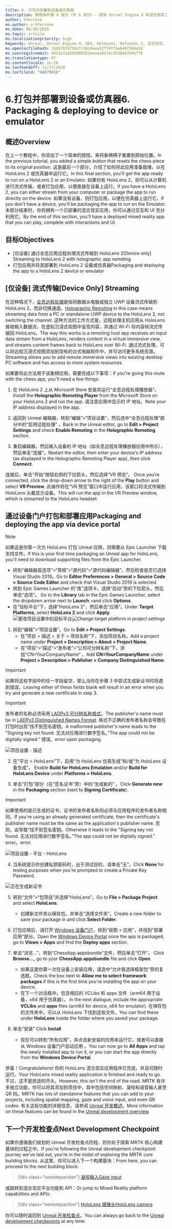 ```yaml
---
title: 6. 打包并部署到设备或仿真器
description: 教程系列第 6 部分（共 6 部分）- 使用 Unreal Engine 4 和混合现实工具包 UX Tools 插件构建一款简单的象棋应用
author: hferrone
ms.author: v-hferrone
ms.date: 06/10/2020
ms.topic: article
ms.localizationpriority: high
keywords: Unreal, Unreal Engine 4, UE4, HoloLens, HoloLens 2, 混合现实, 教程, 入门, mrtk, uxt, UX Tools, 文档, 混合现实头戴显示设备, windows 混合现实头戴显示设备, 虚拟现实头戴显示设备
ms.openlocfilehash: cbdbf87d75dcfc56c8eea52f7dff4a646f3b6a5d
ms.sourcegitcommit: dd13a32a5bb90bd53eeeea8214cd5384d7b9ef76
ms.translationtype: HT
ms.contentlocale: zh-CN
ms.lasthandoff: 11/17/2020
ms.locfileid: "94679816"
---
```

# <a name="6-packaging--deploying-to-device-or-emulator"></a><span data-ttu-id="31563-104">6.打包并部署到设备或仿真器</span><span class="sxs-lookup"><span data-stu-id="31563-104">6. Packaging & deploying to device or emulator</span></span>

## <a name="overview"></a><span data-ttu-id="31563-105">概述</span><span class="sxs-lookup"><span data-stu-id="31563-105">Overview</span></span>

<span data-ttu-id="31563-106">在上一个教程中，你添加了一个简单的按钮，来将象棋棋子重置到原始位置。</span><span class="sxs-lookup"><span data-stu-id="31563-106">In the previous tutorial, you added a simple button that resets the chess piece to its original position.</span></span> <span data-ttu-id="31563-107">这是最后一个部分，介绍了如何将此应用准备就绪，以在 HoloLens 2 或仿真器中运行它。</span><span class="sxs-lookup"><span data-stu-id="31563-107">In this final section, you'll get the app ready to run on a HoloLens 2 or an Emulator.</span></span> <span data-ttu-id="31563-108">如果你有 HoloLens 2，则可以从计算机进行流式传输，或者打包应用，以便直接在设备上运行。</span><span class="sxs-lookup"><span data-stu-id="31563-108">If you have a HoloLens 2, you can either stream from your computer or package the app to run directly on the device.</span></span> <span data-ttu-id="31563-109">如果没有设备，则打包应用，以便在仿真器上运行它。</span><span class="sxs-lookup"><span data-stu-id="31563-109">If you don't have a device, you'll be packaging the app to run on the Emulator.</span></span> <span data-ttu-id="31563-110">本部分结束时，你将拥有一个已部署的混合现实应用，你可以通过交互和 UI 充分利用它。</span><span class="sxs-lookup"><span data-stu-id="31563-110">By the end of this section, you'll have a deployed mixed reality app that you can play, complete with interactions and UI.</span></span>

## <a name="objectives"></a><span data-ttu-id="31563-111">目标</span><span class="sxs-lookup"><span data-stu-id="31563-111">Objectives</span></span>

* <span data-ttu-id="31563-112">[仅设备] 通过全息应用远程处理流式传输到 HoloLens 2</span><span class="sxs-lookup"><span data-stu-id="31563-112">[Device only] Streaming to HoloLens 2 with holographic app remoting</span></span>
* <span data-ttu-id="31563-113">打包应用并将其部署到 HoloLens 2 设备或仿真器</span><span class="sxs-lookup"><span data-stu-id="31563-113">Packaging and deploying the app to a HoloLens 2 device or emulator</span></span>

## <a name="device-only-streaming"></a><span data-ttu-id="31563-114">[仅设备] 流式传输</span><span class="sxs-lookup"><span data-stu-id="31563-114">[Device Only] Streaming</span></span>
<span data-ttu-id="31563-115">在这种情况下，[全息远程处理](https://docs.microsoft.com/windows/mixed-reality/add-holographic-remoting)是指将数据从电脑或独立 UWP 设备流式传输到 HoloLens 2，而非切换通道。</span><span class="sxs-lookup"><span data-stu-id="31563-115">[Holographic Remoting](https://docs.microsoft.com/windows/mixed-reality/add-holographic-remoting) in this case means streaming data from a PC or standalone UWP device to the HoloLens 2, not switching the channel.</span></span> <span data-ttu-id="31563-116">这种方法的工作方式是，远程处理主机应用从 HoloLens 接收输入数据流，在虚拟沉浸式视图中呈现内容，并通过 Wi-Fi 将内容帧流式传输回 HoloLens。</span><span class="sxs-lookup"><span data-stu-id="31563-116">The way this works is a remoting host app receives an input data stream from a HoloLens, renders content in a virtual immersive view, and streams content frames back to HoloLens over Wi-Fi.</span></span> <span data-ttu-id="31563-117">通过流式处理，可以将远程沉浸式视图添加到现有的台式电脑软件中，并可访问更多系统资源。</span><span class="sxs-lookup"><span data-stu-id="31563-117">Streaming allows you to add remote immersive views into existing desktop PC software and has access to more system resources.</span></span>

<span data-ttu-id="31563-118">如果要将此方法用于该象棋应用，需要完成以下事项：</span><span class="sxs-lookup"><span data-stu-id="31563-118">If you're going this route with the chess app, you'll need a few things:</span></span>

1.  <span data-ttu-id="31563-119">在 HoloLens 2 上从 Microsoft Store 安装并运行“全息远程处理播放器”。</span><span class="sxs-lookup"><span data-stu-id="31563-119">Install the **Holographic Remoting Player** from the Microsoft Store on your HoloLens 2 and run the app.</span></span> <span data-ttu-id="31563-120">请注意应用中显示的 IP 地址。</span><span class="sxs-lookup"><span data-stu-id="31563-120">Note your IP address displayed in the app.</span></span>

2.  <span data-ttu-id="31563-121">返回到 Unreal 编辑器，转到“编辑”>“项目设置”，然后选中“全息远程处理”部分中的“启用远程处理”  。</span><span class="sxs-lookup"><span data-stu-id="31563-121">Back in the Unreal editor, go to **Edit > Project Settings** and check **Enable Remoting** in the **Holographic Remoting** section.</span></span>

3.  <span data-ttu-id="31563-122">重启编辑器，然后输入设备的 IP 地址（如全息远程处理播放器应用中所示），然后单击“连接”。</span><span class="sxs-lookup"><span data-stu-id="31563-122">Restart the editor, then enter your device's IP address (as displayed in the Holographic Remoting Player app), then click **Connect**.</span></span>

<span data-ttu-id="31563-123">连接后，单击“开始”按钮右侧的下拉箭头，然后选择“VR 预览”。 </span><span class="sxs-lookup"><span data-stu-id="31563-123">Once you’re connected, click the drop-down arrow to the right of the **Play** button and select **VR Preview**.</span></span> <span data-ttu-id="31563-124">此操作将在“VR 预览”窗口中运行应用，该窗口将流式传输到 HoloLens 头戴显示设备。</span><span class="sxs-lookup"><span data-stu-id="31563-124">This will run the app in the VR Preview window, which is streamed to the HoloLens headset.</span></span>

## <a name="packaging-and-deploying-the-app-via-device-portal"></a><span data-ttu-id="31563-125">通过设备门户打包和部署应用</span><span class="sxs-lookup"><span data-stu-id="31563-125">Packaging and deploying the app via device portal</span></span>

>[!NOTE]
><span data-ttu-id="31563-126">如果这是你第一次为 HoloLens 打包 Unreal 应用，则需要从 Epic Launcher 下载支持文件。</span><span class="sxs-lookup"><span data-stu-id="31563-126">If this is your first time packaging an Unreal app for HoloLens, you'll need to download supporting files from the Epic Launcher.</span></span>
>- <span data-ttu-id="31563-127">转到“编辑器首选项”>“常规”>“源代码”>“源代码编辑器”，然后检查是否已选择 Visual Studio 2019。</span><span class="sxs-lookup"><span data-stu-id="31563-127">Go to **Editor Preferences > General > Source Code > Source Code Editor** and check that Visual Studio 2019 is selected.</span></span>
>- <span data-ttu-id="31563-128">转到 Epic Games Launcher 的“库”选项卡，选择“启动”旁的下拉箭头，然后单击“选项”。  </span><span class="sxs-lookup"><span data-stu-id="31563-128">Go to the **Library** tab in the Epic Games Launcher, select the dropdown arrow next to **Launch** >and click **Options**.</span></span>
>- <span data-ttu-id="31563-129">在“目标平台”下，选择“HoloLens 2”，然后单击“应用”。</span><span class="sxs-lookup"><span data-stu-id="31563-129">Under **Target Platforms**, select **HoloLens 2** and click **Apply**.</span></span>
><span data-ttu-id="31563-130">![更改项目设置中的目标平台](images/unreal-uxt/6-installationoptions.PNG)</span><span class="sxs-lookup"><span data-stu-id="31563-130">![Change target platform in project settings](images/unreal-uxt/6-installationoptions.PNG)</span></span>

1.  <span data-ttu-id="31563-131">转到“编辑”>“项目设置”。</span><span class="sxs-lookup"><span data-stu-id="31563-131">Go to **Edit > Project Settings**.</span></span>
    * <span data-ttu-id="31563-132">在“项目 > 描述 > 关于 > 项目名称”下，添加项目名称。</span><span class="sxs-lookup"><span data-stu-id="31563-132">Add a project name under **Project > Description > About > Project Name**.</span></span>
    * <span data-ttu-id="31563-133">在“项目”>“描述”>“发布者”>“公司可分辨名称”下，添加“CN=YourCompanyName” 。</span><span class="sxs-lookup"><span data-stu-id="31563-133">Add **CN=YourCompanyName** under **Project > Description > Publisher > Company Distinguished Name**.</span></span>

> [!IMPORTANT]
> <span data-ttu-id="31563-134">如果将这些字段中的任一字段留空，那么当你在步骤 3 中尝试生成新证书时将遇到错误。</span><span class="sxs-lookup"><span data-stu-id="31563-134">Leaving either of these fields blank will result in an error when you try and generate a new certificate in step 3.</span></span>

> [!IMPORTANT]
> <span data-ttu-id="31563-135">发布者的名称必须采用 [LADPv3 可分辨名称格式](https://www.ietf.org/rfc/rfc2253.txt)。</span><span class="sxs-lookup"><span data-stu-id="31563-135">The publisher's name must be in [LADPv3 Distinguished Names Format](https://www.ietf.org/rfc/rfc2253.txt).</span></span> <span data-ttu-id="31563-136">格式不正确的发布者名称会导致在打包时出现“找不到签名密钥。</span><span class="sxs-lookup"><span data-stu-id="31563-136">A malformed publisher's name leads to the "Signing key not found.</span></span> <span data-ttu-id="31563-137">无法对应用进行数字签名。”</span><span class="sxs-lookup"><span data-stu-id="31563-137">The app could not be digitally signed."</span></span> <span data-ttu-id="31563-138">错误。</span><span class="sxs-lookup"><span data-stu-id="31563-138">error upon packaging.</span></span>

![项目设置 - 描述](images/unreal-uxt/6-cn.PNG)

2.  <span data-ttu-id="31563-140">在“平台 > HoloLens”下，启用“为 HoloLens 仿真生成”和/或“为 HoloLens 设备生成”。  </span><span class="sxs-lookup"><span data-stu-id="31563-140">Enable **Build for HoloLens Emulation** and/or **Build for HoloLens Device** under **Platforms > HoloLens**.</span></span>

3.  <span data-ttu-id="31563-141">单击“打包”部分（在“签名证书”旁）中的“生成新的”  。</span><span class="sxs-lookup"><span data-stu-id="31563-141">Click **Generate new** in the **Packaging** section (next to **Signing Certificate**).</span></span>

> [!IMPORTANT]
> <span data-ttu-id="31563-142">如果使用的是已生成的证书，证书的发布者名称则必须与应用程序的发布者名称相同。</span><span class="sxs-lookup"><span data-stu-id="31563-142">If you're using an already generated certificate, then the certificate's publisher name must be the same as the application's publisher name.</span></span> <span data-ttu-id="31563-143">否则，会导致“找不到签名密钥。</span><span class="sxs-lookup"><span data-stu-id="31563-143">Otherwise it leads to the "Signing key not found.</span></span> <span data-ttu-id="31563-144">无法对应用进行数字签名。”</span><span class="sxs-lookup"><span data-stu-id="31563-144">The app could not be digitally signed."</span></span> <span data-ttu-id="31563-145">error。</span><span class="sxs-lookup"><span data-stu-id="31563-145">error.</span></span>

![项目设置 - 平台 - HoloLens](images/unreal-uxt/6-packaging.PNG)

4. <span data-ttu-id="31563-147">当系统提示你创建私钥密码时，出于测试目的，请单击“无”。</span><span class="sxs-lookup"><span data-stu-id="31563-147">Click **None** for testing purposes when you're prompted to create a Private Key Password.</span></span>

![正在生成新证书](images/unreal-uxt/6-private-key-testing.png)

5. <span data-ttu-id="31563-149">转到“文件”>“包项目”并选择“HoloLens”。</span><span class="sxs-lookup"><span data-stu-id="31563-149">Go to **File > Package Project** and select **HoloLens**.</span></span>
    * <span data-ttu-id="31563-150">创建新文件夹以保存包，并单击“选择文件夹”。</span><span class="sxs-lookup"><span data-stu-id="31563-150">Create a new folder to save your package in and click **Select Folder**.</span></span>

6.  <span data-ttu-id="31563-151">打包应用后，请打开 [Windows 设备门户](https://docs.microsoft.com/windows/mixed-reality/using-the-windows-device-portal)，转到“视图 > 应用”，并找到“部署应用”部分。</span><span class="sxs-lookup"><span data-stu-id="31563-151">Open the [Windows Device Portal](https://docs.microsoft.com/windows/mixed-reality/using-the-windows-device-portal) once the app is packaged, go to **Views > Apps** and find the **Deploy apps** section.</span></span>

7.  <span data-ttu-id="31563-152">单击“浏览...”，转到“ChessApp.appxbundle”文件，然后单击“打开”。  </span><span class="sxs-lookup"><span data-stu-id="31563-152">Click **Browse...**, go to your **ChessApp.appxbundle** file and click **Open**.</span></span>

    * <span data-ttu-id="31563-153">如果这是你第一次在设备上安装应用，请选中“允许我选择框架包”旁的复选框。</span><span class="sxs-lookup"><span data-stu-id="31563-153">Check the box next to **Allow me to select framework packages** if this is the first time you're installing the app on your device.</span></span>
    * <span data-ttu-id="31563-154">在下一个对话框中，包含相应的 VCLibs 和 appx 文件（arm64 用于设备，x64 用于仿真器）。 </span><span class="sxs-lookup"><span data-stu-id="31563-154">In the next dialogue, include the appropriate **VCLibs** and **appx** files (arm64 for device, x64 for emulator).</span></span> <span data-ttu-id="31563-155">在保存包的文件夹中，可以从 HoloLens 下找到这些文件。</span><span class="sxs-lookup"><span data-stu-id="31563-155">You can find these under **HoloLens** inside the folder where you saved your package.</span></span>

8.  <span data-ttu-id="31563-156">单击“安装” </span><span class="sxs-lookup"><span data-stu-id="31563-156">Click **Install**</span></span>
    * <span data-ttu-id="31563-157">现在可以转到“所有应用”，并点击新安装的应用来运行它，或者可以直接从 Windows 设备门户启动应用 。</span><span class="sxs-lookup"><span data-stu-id="31563-157">You can now go to **All Apps** and tap the newly installed app to run it, or you can start the app directly from the **Windows Device Portal**.</span></span> 

<span data-ttu-id="31563-158">恭喜！</span><span class="sxs-lookup"><span data-stu-id="31563-158">Congratulations!</span></span> <span data-ttu-id="31563-159">你的 HoloLens 混合现实应用程序已完成，并且可随时运行。</span><span class="sxs-lookup"><span data-stu-id="31563-159">Your HoloLens mixed reality application is finished and ready to go.</span></span> <span data-ttu-id="31563-160">不过，这不是旅途的尽头。</span><span class="sxs-lookup"><span data-stu-id="31563-160">However, this isn't the end of the road.</span></span> <span data-ttu-id="31563-161">MRTK 有许多独立功能，你可以将其添加到项目中，其中包括空间映射、凝视和语音输入甚至 QR 码。</span><span class="sxs-lookup"><span data-stu-id="31563-161">MRTK has lots of standalone features that you can add to your projects, including spatial mapping, gaze and voice input, and even QR codes.</span></span> <span data-ttu-id="31563-162">有关这些功能的详细信息，请参阅 [Unreal 开发概述](https://docs.microsoft.com/windows/mixed-reality/unreal-development-overview)。</span><span class="sxs-lookup"><span data-stu-id="31563-162">More information on these features can be found in the [Unreal development overview](https://docs.microsoft.com/windows/mixed-reality/unreal-development-overview).</span></span>

## <a name="next-development-checkpoint"></a><span data-ttu-id="31563-163">下一个开发检查点</span><span class="sxs-lookup"><span data-stu-id="31563-163">Next Development Checkpoint</span></span>

<span data-ttu-id="31563-164">如果你遵循我们规划的 Unreal 开发检查点历程，则你处于探索 MRTK 核心构建基块的过程之中。</span><span class="sxs-lookup"><span data-stu-id="31563-164">If you're following the Unreal development checkpoint journey we've laid out, you're in the midst of exploring the MRTK core building blocks.</span></span> <span data-ttu-id="31563-165">从这里，你可以进入下一个构建基块：</span><span class="sxs-lookup"><span data-stu-id="31563-165">From here, you can proceed to the next building block:</span></span>

> [!div class="nextstepaction"]
> [<span data-ttu-id="31563-166">凝视输入</span><span class="sxs-lookup"><span data-stu-id="31563-166">Gaze input</span></span>](../unreal-gaze-input.md)

<span data-ttu-id="31563-167">或跳转到混合现实平台功能和 API：</span><span class="sxs-lookup"><span data-stu-id="31563-167">Or jump to Mixed Reality platform capabilities and APIs:</span></span>

> [!div class="nextstepaction"]
> [<span data-ttu-id="31563-168">HoloLens 摄像头</span><span class="sxs-lookup"><span data-stu-id="31563-168">HoloLens camera</span></span>](../unreal-hololens-camera.md)

<span data-ttu-id="31563-169">你可以随时返回到 [Unreal 开发检查点](../unreal-development-overview.md#2-core-building-blocks)。</span><span class="sxs-lookup"><span data-stu-id="31563-169">You can always go back to the [Unreal development checkpoints](../unreal-development-overview.md#2-core-building-blocks) at any time.</span></span>
